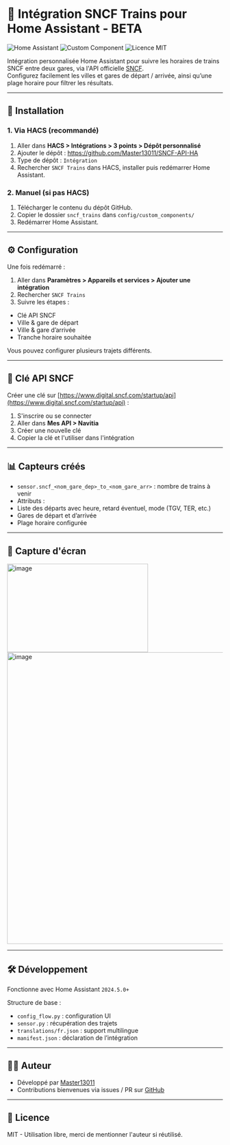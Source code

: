 # 🚄 Intégration SNCF Trains pour Home Assistant - BETA

![Home Assistant](https://img.shields.io/badge/Home--Assistant-2024.5+-blue?logo=home-assistant)
![Custom Component](https://img.shields.io/badge/Custom%20Component-oui-orange)
![Licence MIT](https://img.shields.io/badge/Licence-MIT-green)

Intégration personnalisée Home Assistant pour suivre les horaires de trains SNCF entre deux gares, via l'API officielle [SNCF](https://www.digital.sncf.com/startup/api).  
Configurez facilement les villes et gares de départ / arrivée, ainsi qu’une plage horaire pour filtrer les résultats.

---

## 🔧 Installation

### 1. Via HACS (recommandé)
1. Aller dans **HACS > Intégrations > 3 points > Dépôt personnalisé**
2. Ajouter le dépôt :  https://github.com/Master13011/SNCF-API-HA
3. Type de dépôt : `Intégration`
4. Rechercher `SNCF Trains` dans HACS, installer puis redémarrer Home Assistant.

### 2. Manuel (si pas HACS)
1. Télécharger le contenu du dépôt GitHub.
2. Copier le dossier `sncf_trains` dans `config/custom_components/`
3. Redémarrer Home Assistant.

---

## ⚙️ Configuration

Une fois redémarré :

1. Aller dans **Paramètres > Appareils et services > Ajouter une intégration**
2. Rechercher `SNCF Trains`
3. Suivre les étapes :
- Clé API SNCF
- Ville & gare de départ
- Ville & gare d’arrivée
- Tranche horaire souhaitée

Vous pouvez configurer plusieurs trajets différents.

---

## 🔐 Clé API SNCF

Créer une clé sur [https://www.digital.sncf.com/startup/api](https://www.digital.sncf.com/startup/api) :

1. S'inscrire ou se connecter
2. Aller dans **Mes API > Navitia**
3. Créer une nouvelle clé
4. Copier la clé et l'utiliser dans l'intégration

---

## 📊 Capteurs créés

- `sensor.sncf_<nom_gare_dep>_to_<nom_gare_arr>` : nombre de trains à venir
- Attributs :
- Liste des départs avec heure, retard éventuel, mode (TGV, TER, etc.)
- Gares de départ et d’arrivée
- Plage horaire configurée

---

## 📸 Capture d'écran

<img width="329" height="206" alt="image" src="https://github.com/user-attachments/assets/5488ee4b-fcd5-4e21-93e9-56dfbe47c08c" />

<img width="515" height="679" alt="image" src="https://github.com/user-attachments/assets/0331aa95-93a7-495b-a392-138080b08361" />


---

## 🛠 Développement

Fonctionne avec Home Assistant `2024.5.0+`

Structure de base :
- `config_flow.py` : configuration UI
- `sensor.py` : récupération des trajets
- `translations/fr.json` : support multilingue
- `manifest.json` : déclaration de l’intégration

---

## 🧑‍💻 Auteur

- Développé par [Master13011](https://github.com/Master13011)
- Contributions bienvenues via issues / PR sur [GitHub](https://github.com/Master13011/SNCF-API-HA)

---

## 📄 Licence

MIT - Utilisation libre, merci de mentionner l'auteur si réutilisé.
